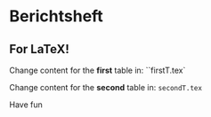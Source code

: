 # Berichtsheft

## For LaTeX!
Change content for the **first** table in:
``firstT.tex`

Change content for the **second** table in:
``secondT.tex``

Have fun